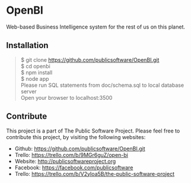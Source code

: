 OpenBI
======

Web-based Business Intelligence system for the rest of us on this planet.

Installation
------------
>$ git clone https://github.com/publicsoftware/OpenBI.git<br/>
>$ cd openbi<br/>
>$ npm install<br/>
>$ node app<br/>
>Please run SQL statements from doc/schema.sql to local database server<br/>
>Open your browser to localhost:3500<br/>

Contribute
----------
This project is a part of The Public Software Project. Please feel free to contribute this project, by visiting the following websites:
- Github: https://github.com/publicsoftware/OpenBI.git
- Trello: https://trello.com/b/9MGr6guZ/open-bi
- Website: http://publicsoftwareproject.org
- Facebook: https://facebook.com/publicsoftware
- Trello: https://trello.com/b/V2yIoa5B/the-public-software-project

